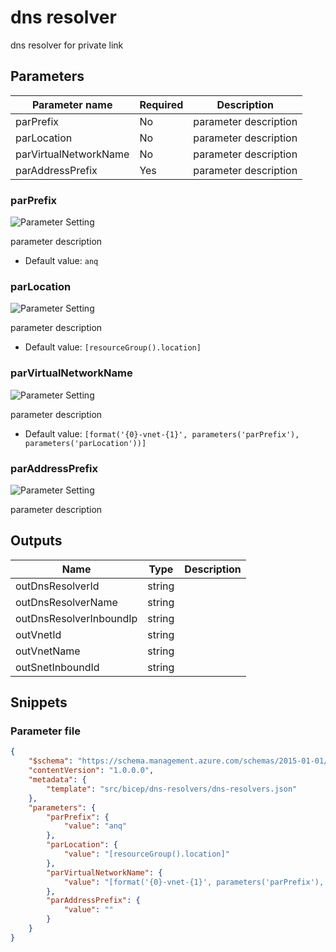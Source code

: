 # dns resolver

dns resolver for private link

## Parameters

Parameter name | Required | Description
-------------- | -------- | -----------
parPrefix      | No       | parameter description
parLocation    | No       | parameter description
parVirtualNetworkName | No       | parameter description
parAddressPrefix | Yes      | parameter description

### parPrefix

![Parameter Setting](https://img.shields.io/badge/parameter-optional-green?style=flat-square)

parameter description

- Default value: `anq`

### parLocation

![Parameter Setting](https://img.shields.io/badge/parameter-optional-green?style=flat-square)

parameter description

- Default value: `[resourceGroup().location]`

### parVirtualNetworkName

![Parameter Setting](https://img.shields.io/badge/parameter-optional-green?style=flat-square)

parameter description

- Default value: `[format('{0}-vnet-{1}', parameters('parPrefix'), parameters('parLocation'))]`

### parAddressPrefix

![Parameter Setting](https://img.shields.io/badge/parameter-required-orange?style=flat-square)

parameter description

## Outputs

Name | Type | Description
---- | ---- | -----------
outDnsResolverId | string |
outDnsResolverName | string |
outDnsResolverInboundIp | string |
outVnetId | string |
outVnetName | string |
outSnetInboundId | string |

## Snippets

### Parameter file

```json
{
    "$schema": "https://schema.management.azure.com/schemas/2015-01-01/deploymentParameters.json#",
    "contentVersion": "1.0.0.0",
    "metadata": {
        "template": "src/bicep/dns-resolvers/dns-resolvers.json"
    },
    "parameters": {
        "parPrefix": {
            "value": "anq"
        },
        "parLocation": {
            "value": "[resourceGroup().location]"
        },
        "parVirtualNetworkName": {
            "value": "[format('{0}-vnet-{1}', parameters('parPrefix'), parameters('parLocation'))]"
        },
        "parAddressPrefix": {
            "value": ""
        }
    }
}
```
